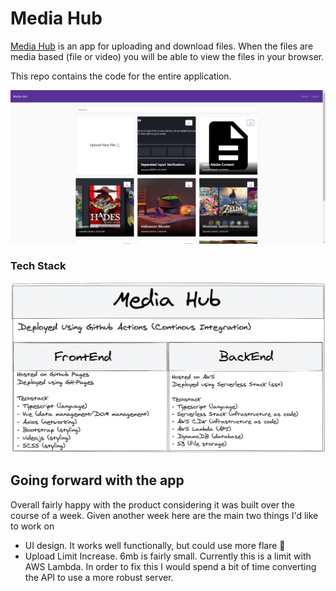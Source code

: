 # Media Hub

[Media Hub]([www.Robertaron.io/MediaHub](http://www.robertaron.io/MediaHub/#/)) is an app for uploading and download files. When the files are media based (file or video) you will be able to view the files in your browser.

This repo contains the code for the entire application. 

![Media Hub Picture](/readme-images/MediaHub.png)

### Tech Stack

![Stack Overview](/readme-images\MediaHub_Overview.png)

## Going forward with the app

Overall fairly happy with the product considering it was built over the course of a week. Given another week here are the main two things I'd like to work on

- UI design. It works well functionally, but could use more flare 🎉
- Upload Limit Increase. 6mb is fairly small. Currently this is a limit with AWS Lambda. In order to fix this I would spend a bit of time converting the API to use a more robust server.
